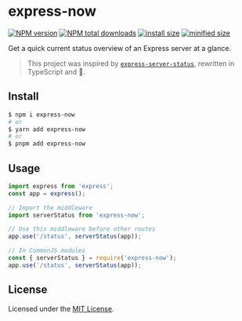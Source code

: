 # express-now

[![NPM version](https://img.shields.io/npm/v/express-now.svg)](https://www.npmjs.com/package/express-now)
[![NPM total downloads](https://img.shields.io/npm/dt/express-now)](https://npmjs.org/package/express-now)
[![install size](https://packagephobia.com/badge?p=express-now)](https://packagephobia.com/result?p=express-now)
[![minified size](https://img.shields.io/bundlephobia/min/express-now)](https://bundlephobia.com/package/express-now)

Get a quick current status overview of an Express server at a glance.

> This project was inspired by [`express-server-status`](https://github.com/OpenCollective/express-server-status), rewritten in TypeScript and 💙.

## Install

```sh
$ npm i express-now
# or
$ yarn add express-now
# or
$ pnpm add express-now
```

## Usage

```js
import express from 'express';
const app = express();

// Import the middleware
import serverStatus from 'express-now';

// Use this middleware before other routes
app.use('/status', serverStatus(app));
```

```js
// In CommonJS modules
const { serverStatus } = require('express-now');
app.use('/status', serverStatus(app));
```

## License

Licensed under the [MIT License](LICENSE).
